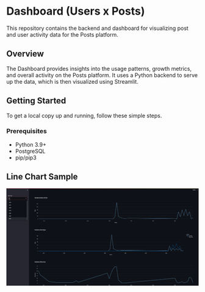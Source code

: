 # Dashboard (Users x Posts)

This repository contains the backend and dashboard for visualizing post and user activity data for the Posts platform.

## Overview

The Dashboard provides insights into the usage patterns, growth metrics, and overall activity on the Posts platform. It uses a Python backend to serve up the data, which is then visualized using Streamlit.

## Getting Started

To get a local copy up and running, follow these simple steps.

### Prerequisites

- Python 3.9+
- PostgreSQL
- pip/pip3


## Line Chart Sample
![Architecture Diagram](assets/posts-and-users-dash.png)

